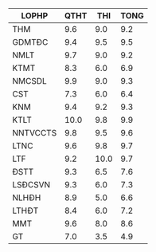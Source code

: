 |LOPHP   |QTHT|THI |TONG|
|--------|----|----|----|
|THM     |9.6 |9.0 |9.2 |
|GDMTĐC  |9.4 |9.5 |9.5 |
|NMLT    |9.7 |9.0 |9.2 |
|KTMT    |8.3 |6.0 |6.9 |
|NMCSDL  |9.9 |9.0 |9.3 |
|CST     |7.3 |6.0 |6.4 |
|KNM     |9.4 |9.2 |9.3 |
|KTLT    |10.0|9.8 |9.9 |
|NNTVCCTS|9.8 |9.5 |9.6 |
|LTNC    |9.6 |9.8 |9.7 |
|LTF     |9.2 |10.0|9.7 |
|ĐSTT    |9.3 |6.5 |7.6 |
|LSĐCSVN |9.3 |6.0 |7.3 |
|NLHĐH   |8.9 |5.0 |6.6 |
|LTHĐT   |8.4 |6.0 |7.2 |
|MMT     |9.6 |8.0 |8.6 |
|GT      |7.0 |3.5 |4.9 |
